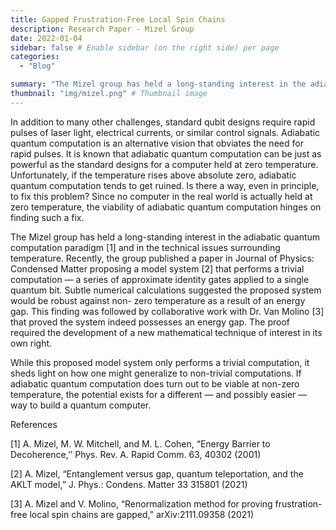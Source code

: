 ```yaml
---
title: Gapped Frustration-Free Local Spin Chains
description: Research Paper - Mizel Group
date: 2022-01-04
sidebar: false # Enable sidebar (on the right side) per page
categories:
  - "Blog"

summary: "The Mizel group has held a long-standing interest in the adiabatic quantum computation paradigm and in the technical issues surrounding temperature. Recently, the group published a paper in Journal of Physics: Condensed Matter proposing a model system [2] that performs a trivial computation — a series of approximate identity gates applied to a single quantum bit."
thumbnail: "img/mizel.png" # Thumbnail image
---
```

In addition to many other challenges, standard qubit designs require rapid pulses of laser light, electrical currents, or similar control signals. Adiabatic quantum computation is an alternative vision that obviates the need for rapid pulses. It is known that adiabatic quantum computation can be just as powerful as the standard designs for a computer held at zero temperature. Unfortunately, if the temperature rises above absolute zero, adiabatic quantum computation tends to get ruined. Is there a way, even in principle, to fix this problem? Since no computer in the real world is actually held at zero temperature, the viability of adiabatic quantum computation hinges on finding such a fix.

The Mizel group has held a long-standing interest in the adiabatic quantum computation paradigm [1] and in the technical issues surrounding temperature. Recently, the group published a paper in Journal of Physics: Condensed Matter proposing a model system [2] that performs a trivial computation — a series of approximate identity gates applied to a single quantum bit. Subtle numerical calculations suggested the proposed system would be robust against non- zero temperature as a result of an energy gap. This finding was followed by collaborative work with Dr. Van Molino [3] that proved the system indeed possesses an energy gap. The proof required the development of a new mathematical technique of interest in its own right.

While this proposed model system only performs a trivial computation, it sheds light on how one might generalize to non-trivial computations. If adiabatic quantum computation does turn out to be viable at non-zero temperature, the potential exists for a different — and possibly easier — way to build a quantum computer.

References

[1] A. Mizel, M. W. Mitchell, and M. L. Cohen, “Energy Barrier to Decoherence,’’ Phys. Rev. A. Rapid Comm. 63, 40302 (2001)

[2] A. Mizel, “Entanglement versus gap, quantum teleportation, and the AKLT model,” J. Phys.: Condens. Matter 33 315801 (2021)

[3] A. Mizel and V. Molino, “Renormalization method for proving frustration-free local spin chains are gapped,” arXiv:2111.09358 (2021)
